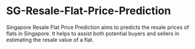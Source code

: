 # SG-Resale-Flat-Price-Prediction
Singapore Resale Flat Price Prediction aims to predicts the resale prices of flats in Singapore. It helps to assist both potential buyers and sellers in estimating the resale value of a flat.
